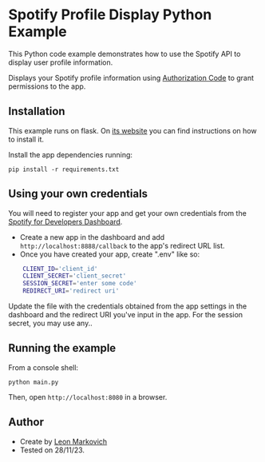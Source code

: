 # Spotify Profile Display Python Example

This Python code example demonstrates how to use the Spotify API to display user profile information. 

Displays your Spotify profile information using [Authorization Code](https://developer.spotify.com/documentation/web-api/tutorials/code-flow)
to grant permissions to the app.

## Installation

This example runs on flask. On [its website](https://flask.palletsprojects.com/en/3.0.x/installation/) you can find instructions on how to install it.

Install the app dependencies running:

    pip install -r requirements.txt

## Using your own credentials

You will need to register your app and get your own credentials from the [Spotify for Developers Dashboard](https://developer.spotify.com/dashboard).

- Create a new app in the dashboard and add `http://localhost:8888/callback` to the app's redirect URL list.
- Once you have created your app, create ".env" like so:
```bash
    CLIENT_ID='client_id'
    CLIENT_SECRET='client_secret'
    SESSION_SECRET='enter some code'
    REDIRECT_URI='redirect uri'
```
Update the file with the credentials obtained from the app settings in the dashboard and the redirect URI you've input in the app. For the session secret, you may use any..

## Running the example

From a console shell:

    python main.py

Then, open `http://localhost:8080` in a browser.

## Author
- Create by [Leon Markovich](https://github.com/LeonMar97)
- Tested on  28/11/23.
